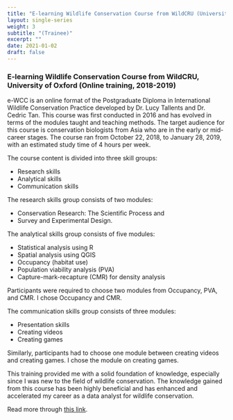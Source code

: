 ```yaml
---
title: "E-learning Wildlife Conservation Course from WildCRU (University of Oxford, 2019)"
layout: single-series
weight: 3
subtitle: "(Trainee)"
excerpt: ""
date: 2021-01-02
draft: false
---
```


### E-learning Wildlife Conservation Course from WildCRU, University of Oxford (Online training, 2018-2019)

e-WCC is an online format of the Postgraduate Diploma in International Wildlife Conservation Practice developed by Dr. Lucy Tallents and Dr. Cedric Tan. This course was first conducted in 2016 and has evolved in terms of the modules taught and teaching methods. The target audience for this course is conservation biologists from Asia who are in the early or mid-career stages. The course ran from October 22, 2018, to January 28, 2019, with an estimated study time of 4 hours per week.

The course content is divided into three skill groups:
- Research skills
- Analytical skills
- Communication skills

The research skills group consists of two modules:
- Conservation Research: The Scientific Process and
- Survey and Experimental Design.

The analytical skills group consists of five modules:
- Statistical analysis using R
- Spatial analysis using QGIS
- Occupancy (habitat use)
- Population viability analysis (PVA)
- Capture-mark-recapture (CMR) for density analysis

Participants were required to choose two modules from Occupancy, PVA, and CMR. I chose Occupancy and CMR.

The communication skills group consists of three modules:
- Presentation skills
- Creating videos
- Creating games

Similarly, participants had to choose one module between creating videos and creating games. I chose the module on creating games.

This training provided me with a solid foundation of knowledge, especially since I was new to the field of wildlife conservation. The knowledge gained from this course has been highly beneficial and has enhanced and accelerated my career as a data analyst for wildlife conservation.

Read more through [this link](https://geospasialis.com/elearning-wildlife-conservation-course-wildcru/).
